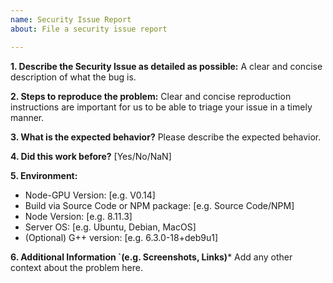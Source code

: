 ```yaml
---
name: Security Issue Report
about: File a security issue report

---
```


**1. Describe the Security Issue as detailed as possible:**
A clear and concise description of what the bug is.

**2. Steps to reproduce the problem:**
Clear and concise reproduction instructions are important for us to be able to triage your issue in a timely manner.

**3. What is the expected behavior?**
Please describe the expected behavior.

**4. Did this work before?** 
[Yes/No/NaN]

**5. Environment:**
 - Node-GPU Version: [e.g. V0.14]
 - Build via Source Code or NPM package: [e.g. Source Code/NPM]
 - Node Version: [e.g. 8.11.3]
 - Server OS: [e.g. Ubuntu, Debian, MacOS]
 - (Optional) G++ version: [e.g. 6.3.0-18+deb9u1]

**6. Additional Information `(e.g. Screenshots, Links)***
Add any other context about the problem here.
